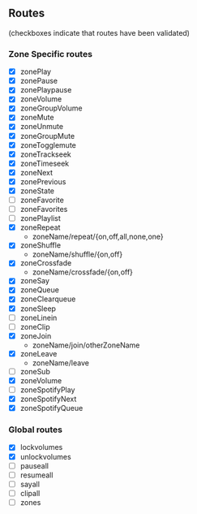 ## Routes
(checkboxes indicate that routes have been validated)
### Zone Specific routes
- [x] zonePlay
- [x] zonePause
- [x] zonePlaypause
- [x] zoneVolume
- [x] zoneGroupVolume
- [x] zoneMute
- [x] zoneUnmute
- [x] zoneGroupMute
- [x] zoneTogglemute
- [x] zoneTrackseek
- [x] zoneTimeseek
- [x] zoneNext
- [x] zonePrevious
- [x] zoneState
- [ ] zoneFavorite
- [ ] zoneFavorites
- [ ] zonePlaylist
- [x] zoneRepeat
  - zoneName/repeat/{on,off,all,none,one}
- [x] zoneShuffle
  - zoneName/shuffle/{on,off}
- [x] zoneCrossfade
  - zoneName/crossfade/{on,off}
- [x] zoneSay
- [x] zoneQueue
- [x] zoneClearqueue
- [x] zoneSleep
- [ ] zoneLinein
- [ ] zoneClip
- [x] zoneJoin
  - zoneName/join/otherZoneName
- [x] zoneLeave
  - zoneName/leave
- [ ] zoneSub
- [x] zoneVolume
- [ ] zoneSpotifyPlay
- [x] zoneSpotifyNext
- [x] zoneSpotifyQueue

### Global routes
- [x] lockvolumes
- [x] unlockvolumes
- [ ] pauseall
- [ ] resumeall
- [ ] sayall
- [ ] clipall
- [ ] zones
